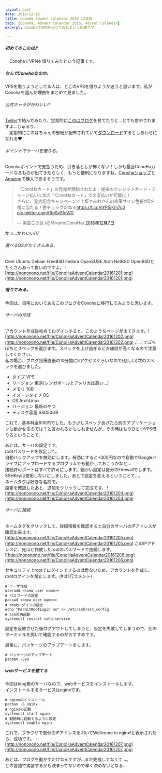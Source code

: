```yaml
---
layout: post
date: 2016-12-16
title: ConoHa Advent Calendar 2016 12日目
tags: [Conoha, Advent Calendar 2016, Advent Calendar]
excerpt: ConohaでVPNを借りてみたという記事です。

---
```


##### 初めてのこのは♪
　ConohaでVPNを借りてみたという記事です。

##### なんでConohaなのか。
 VPSを借りようとしてる人は、どこのVPSを借りようか迷うと思います。私がConohaを選んだ理由をまとめて見ました。

###### 公式キャラがかわいい!!
 [Twiter](https://twitter.com/MikumoConoHa)で絡んでみたり、定期的に[このはブログ](https://www.conoha.jp/conohadocs/blog)を見てたりと…とても癒やされますよ…じゅるり…  
　定期的にこのはちゃんの壁紙が配布されていて[ダウンロード](https://www.conoha.jp/conohadocs/)するとしあわせになれる♥ 

###### ポイントでサーバを借りる。
 Conohaポイントで支払うため、引き落としが怖くない！しかも最近ConoHaカードなるものが出てきたらしく…もっと便利になりますね。[Conohaショップ](http://conoha.shop/?pid=110463419)と[Amazon](http://amzn.asia/1SBC3bF)で購入できるそうです。  
<blockquote class="twitter-tweet" data-lang="ja"><p lang="ja" dir="ltr">「ConoHaカード」の発売が開始されたよ！従来のクレジットカード・チャージ払いに加え「ConoHaカード」での支払いが可能に！<br>さらに、発売記念キャンペーンで上坂すみれさんの直筆サイン色紙が5名様に当たる！要チェックだね☆<a href="https://t.co/nYP5jKm7c3">https://t.co/nYP5jKm7c3</a> <a href="https://t.co/t6oSvSfoWG">pic.twitter.com/t6oSvSfoWG</a></p>&mdash; 美雲このは (@MikumoConoHa) <a href="https://twitter.com/MikumoConoHa/status/806367938320232452">2016年12月7日</a></blockquote>
<script async src="//platform.twitter.com/widgets.js" charset="utf-8"></script>
かっ…かわいい///  

###### 選べるOSがたくさんある。
Cent Ubuntu Debian FreeBSD Fedora OpenSUSE Arch NetBSD OpenBSDとたくさんあって良いのですよ。
![http://nononono.net/file/ConoHaAdventCalendar20161201.png](http://nononono.net/file/ConoHaAdventCalendar20161201.png)

##### 借りてみる。
今回は、自宅においてあるこのブログをConohaに移行してみようと思います。  
###### サーバの作成
アカウント作成後初めてログインすると、このようなページが出てきます。![http://nononono.net/file/ConoHaAdventCalendar20161202.png](http://nononono.net/file/ConoHaAdventCalendar20161202.png)
ここでぽちぽちとスペックを選びます。スペックを上げ過ぎるとお値段が高くなるので注意してください。  
私の場合、ブログ投稿直後の10分間に3アクセスぐらいなので(悲しい)次のスペックを選びました。

- タイプ VPS
- リージョン 東京(シンガポールとアメリカは高い…)
- メモリ 1GB
- イメージタイプ OS
- OS ArchLinux
- バージョン 最新のやつ
- ディスク容量 SSD50GB

これで、基本料金900円でした。もう少しスペックあげたら別のアプリケーションも動かせるのでは？と言われるかもしれませんが、その時はもうひとつVPS借りるということで。

あとは、サーバの設定です。  
rootパスワードを設定して。  
自動バックアップを無効にします。有効にすると+300円なので自動でGoogleドライブにアップロードするプログラムでも動かしておこうかなと…  
接続許可ポートはすべて許可にします。細かい設定は自分のFirewallでします。  
SSHKeyは使用しないにしました。あとで設定を変えるということで…。  
ネームタグは好きな名前で。  
設定を確認したあと、追加をクリックして完成です。
![http://nononono.net/file/ConoHaAdventCalendar20161204.png](http://nononono.net/file/ConoHaAdventCalendar20161204.png)

###### サーバに接続
ネームタグをクリックして、詳細情報を確認すると自分のサーバのIPアドレスが確認出来ます。
![http://nononono.net/file/ConoHaAdventCalendar20161205.png](http://nononono.net/file/ConoHaAdventCalendar20161205.png)
このIPアドレスに、先ほど作成したrootのパスワードで接続します。  
![http://nononono.net/file/ConoHaAdventCalendar20161206.png](http://nononono.net/file/ConoHaAdventCalendar20161206.png)

セキュリティ上rootでログインできるのは危ないため、アカウントを作成し、rootログインを禁止します。(#は1行コメント)
```
# ユーザ作成
useradd <<new user name>>
# パスワードの設定
passwd <<new user name>>
# rootログインの禁止
echo "PermitRootLogin no" >> /etc/ssh/ssh_config
# sshの再起動
systemctl restart sshd.service
```
設定を反映させた後ログアウトしてしまうと、設定を失敗してしまうので、別のターミナルを開いて確認するのがおすすめです。  

最後に、パッケージのアップデートをします。  
```
# パッケージのアップデート
pacman -Syu
```

##### webサービスを建てる
今回はblog用のサーバなので、webサービスをインストールします。  
インストールするサービスはnginxです。  
```
# nginxのインストール
pacman -S nginx
# nginxの起動
systemctl start nginx
# 起動時に起動するように設定
systemctl enable nginx
```
これで、ブラウザで自分のIPアドレスを叩いてWellcome to nginx!と表示されたら、成功です。
![http://nononono.net/file/ConoHaAdventCalendar20161207.png](http://nononono.net/file/ConoHaAdventCalendar20161207.png)

あとは、ブログを動かすだけなんですが…まだ完成してなくて…。  
どの言語で実装するかも決まってないので早く決めないとなぁ…



